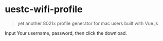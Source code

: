 # uestc-wifi-profile

> yet another 8021x profile generator for mac users built with Vue.js

Input Your username, password, then click the download.
